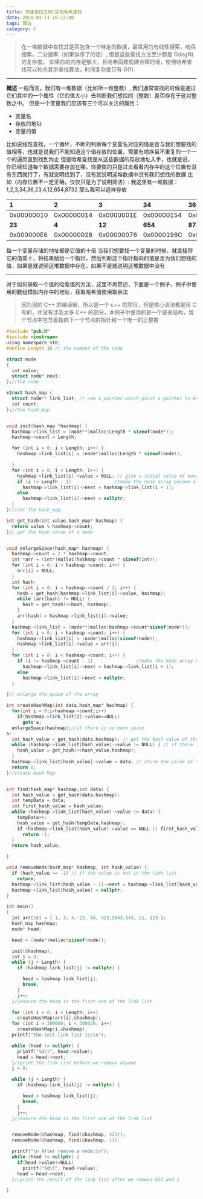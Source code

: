 ```yaml
---
title: 快速查找之用C实现哈希查找
date: 2020-03-11 16:12:00
tags: 算法
category: C
---
```


>在一堆数据中查找其是否包含一个特定的数据，最常用的有线性搜索，哨兵搜索，二分搜索（如果排序了的话）, 但是这些查找方法至少都是 O(logN) 的复杂度。
如果你的内存足够大，且哈希函数构建合理的话，使用哈希查找可以秒杀其余查找算法，时间复杂度只有 O(1).
---

**概述**
一般而言，我们有一堆数据（比如所一堆整数）, 我们通常查找的时候是通过它们其中的一个属性（它的值大小）去判断我们想找的（整数）是否存在于这对整数之中。
但是一个变量我们应该有三个可以关注的属性：
- 变量名
- 存放的地址
- 变量的值

比如说线性查找，一个循环，不断的判断每个变量名对应的值是否与我们想要找的值相等，也就是说我们不能知道这个值存放的位置，需要有顺序且不重复的一个一个的遍历直到找到为止
但是哈希查找是从这些数据的存放地址入手，也就是说，你已经知道每个数据需要存放在哪，你要做的只是过去看看内存中的这个位置有没有东西就行了，有就说明找到了，没有就说明这堆数据中没有我们想找的数据
比如（内存位置不一定正确，仅仅只是为了说明简洁）:
我这里有一堆数据：1,2,3,34,36,23,4,12,654,8732
那么我可以这样存放

|      1     |      2     |      3     |     34     |     36     |
| :--------- | :--------- | :--------- | :--------- | :--------- |
| 0x00000010 | 0x00000014 | 0x0000001E | 0x00000154 | 0x00000168 |
|   **23**   |    **4**   |   **12**   |   **654**  |  **8732**  |
| 0x000000E6 | 0x00000028 | 0x00000078 | 0x0000198C | 0x00015518 |

每一个变量存储的地址都是它值的十倍
当我们想要找一个变量的时候，就直接将它的值乘十，将结果赋给一个指针，然后判断这个指针指向的值是否为我们想找的值，如果是就说明这堆数据中存在，如果不是就说明这堆数据中没有

---

对于如何获取一个值的哈希值的方法，这里不再赘述，下面是一个例子，例子中使用的数组模拟内存中的地址，获取哈希值使用取余法
> 因为用的 C++ 的编译器，所以是一个 c++ 的项目，但是核心语法都是用 C 写的，并没有涉及太多 C++ 的部分，本例子中使用的是一个链表结构，每个节点中包含着指向下一个节点的指针和一个唯一的正整数

```C
#include "pch.h"
#include <iostream>
using namespace std;
#define Length 10 // the number of the node

struct node
{
  int value;
  struct node* next;
};//the node

struct hash_map {
  struct node** link_list; // use a pointer which point a pointer to ensure its a link list
  int count;
};//the hash_map


void init(hash_map *hashmap) {
  hashmap->link_list = (node**)malloc(Length * sizeof(node*));
  hashmap->count = Length;

  for (int i = 0; i < Length; i++) {
    hashmap->link_list[i] = (node*)malloc(Length * sizeof(node));

  }
  for (int i = 0; i < Length; i++) {
    hashmap->link_list[i]->value = NULL; // give a inital value of every node
    if (i != Length - 1)				//make the node array become a link list
      hashmap->link_list[i]->next = hashmap->link_list[i + 1];
    else
      hashmap->link_list[i]->next = nullptr;
  }
}//init the hash_map

int get_hash(int value,hash_map* hashmap) {
  return value % hashmap->count;
}// get the hash value of a node


void enlargeSpace(hash_map* hashmap) {
  hashmap->count = 2 * hashmap->count;
  int *arr = (int*)malloc(hashmap->count * sizeof(int));
  for (int i = 0; i < hashmap->count; i++) {
    arr[i] = NULL;
  }
  int hash;
  for (int i = 0; i < hashmap->count / 2; i++) {
    hash = get_hash(hashmap->link_list[i]->value, hashmap);
    while (arr[hash] != NULL) {
      hash = get_hash(++hash, hashmap);
    }
    arr[hash] = hashmap->link_list[i]->value;
  }
  hashmap->link_list = (node**)malloc(hashmap->count*sizeof(node*));
  for (int i = 0; i < hashmap->count; i++) {
    hashmap->link_list[i] = (node*)malloc(sizeof(node));
    hashmap->link_list[i]->value = arr[i];
  }
  for (int i = 0; i < hashmap->count; i++) {
    if (i != hashmap->count - 1)				//make the node array become a link list
      hashmap->link_list[i]->next = hashmap->link_list[i + 1];
    else
      hashmap->link_list[i]->next = nullptr;
  }

}// enlarge the space of the array

int createHashMap(int data,hash_map* hashmap) {
  for(int i = 0;i<hashmap->count;i++)
    if(hashmap->link_list[i]->value==NULL)
      goto a;
  enlargeSpace(hashmap);//if there is no more space
a:
  int hash_value = get_hash(data,hashmap); // get the hash value of the node's value
  while (hashmap->link_list[hash_value]->value != NULL) { // if there is a value in the address, re-hash it
    hash_value = get_hash(++hash_value,hashmap);
  }
  hashmap->link_list[hash_value]->value = data; // store the value of the node in to the hash_map
  return 0;
}//create Hash Map


int find(hash_map* hashmap,int data) {
  int hash_value = get_hash(data,hashmap);
  int tempData = data;
  int first_hash_value = hash_value;
  while (hashmap->link_list[hash_value]->value != data) {
    tempData++;
    hash_value = get_hash(tempData,hashmap);
    if (hashmap->link_list[hash_value]->value == NULL || first_hash_value == hash_value)// if we do not find the data, return -1
      return -1;
  }
  return hash_value;

}

void removeNode(hash_map* hashmap, int hash_value) {
  if (hash_value == -1) // if the value is not in the link list
    return;
  hashmap->link_list[hash_value - 1]->next = hashmap->link_list[hash_value]->next;
  hashmap->link_list[hash_value] = nullptr;
}

int main()
{
  int arr[10] = { 1, 3, 4, 23, 64, 423,5643,543, 21, 123 };
  hash_map hashmap;
  node* head;

  head = (node*)malloc(sizeof(node));

  init(&hashmap);
  int j = 0;
  while (j < Length) {
    if (hashmap.link_list[j] != nullptr) {

      head = hashmap.link_list[j];
      break;
    }
    j++;
  }//ensure the head is the first one of the link list

  for (int i = 0; i < Length; i++)
    createHashMap(arr[i],&hashmap);
  for (int i = 300000; i < 300020; i++)
    createHashMap(i,&hashmap);
  printf("the init link list is:\n");

  while (head != nullptr) {
    printf("%d\t", head->value);
    head = head->next;
  }//print the link list before we remove anyone
  j = 0;

  while (j < Length) {
    if (hashmap.link_list[j] != nullptr) {

      head = hashmap.link_list[j];
      break;
    }
    j++;
  }//ensure the head is the first one of the link list


  removeNode(&hashmap, find(&hashmap, 423));
  removeNode(&hashmap, find(&hashmap, 1));

  printf("\n After remove a node:\n");
  while (head != nullptr) {
    if(head->value!=NULL)
      printf("%d\t", head->value);
    head = head->next;
  }//print the result of the link list after we remove 423 and 1

}



```
